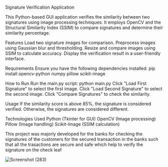 Signature Verification Application

This Python-based GUI application verifies the similarity between two signatures using image processing techniques. 
It employs OpenCV and the Structural Similarity Index (SSIM) to compare signatures and determine their similarity percentage.

Features
Load two signature images for comparison.
Preprocess images using Gaussian blur and thresholding.
Resize and compare images using SSIM to calculate accuracy.
Display the verification result in a user-friendly interface.

Requirements
Ensure you have the following dependencies installed:
pip install opencv-python numpy pillow scikit-image

How to Run
Run the main.py script:
python main.py
Click "Load First Signature" to select the first image.
Click "Load Second Signature" to select the second image.
Click "Compare Signatures" to check the similarity.

Usage
If the similarity score is above 85%, the signature is considered verified.
Otherwise, the signatures are considered different.

Technologies Used
Python (Tkinter for GUI)
OpenCV (Image processing)
Pillow (Image handling)
Scikit-Image (SSIM calculation)

This project was majorly developed for the banks for checking the signatures of the customers for the secured transaction in the banks such that all the trasactions are secure and safe which help to verify the signature on the check leaf


![Screenshot (283)](https://github.com/user-attachments/assets/aa964028-f5b5-4801-bf68-380666b14647)


